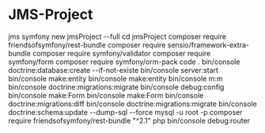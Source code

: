 # JMS-Project
jms
  symfony new jmsProject --full
  cd jmsProject
  composer require friendsofsymfony/rest-bundle
  composer require sensio/framework-extra-bundle
  composer require symfony/validator
  composer require symfony/form
  composer require symfony/orm-pack
  code .
  bin/console doctrine:database:create --if-not-existe 
  bin/console server:start
  bin/console make:entity 
  bin/console make:entity 
  bin/console m:m
  bin/console doctrine:migrations:migrate
  bin/console debug:config 
  bin/console make:Form
  bin/console make:Form
  bin/console doctrine:migrations:diff 
  bin/console doctrine:migrations:migrate
  bin/console doctrine:schema:update --dump-sql --force
  mysql -u root -p
  composer require friendsofsymfony/rest-bundle "^2.1"
  php bin/console debug:router
 
